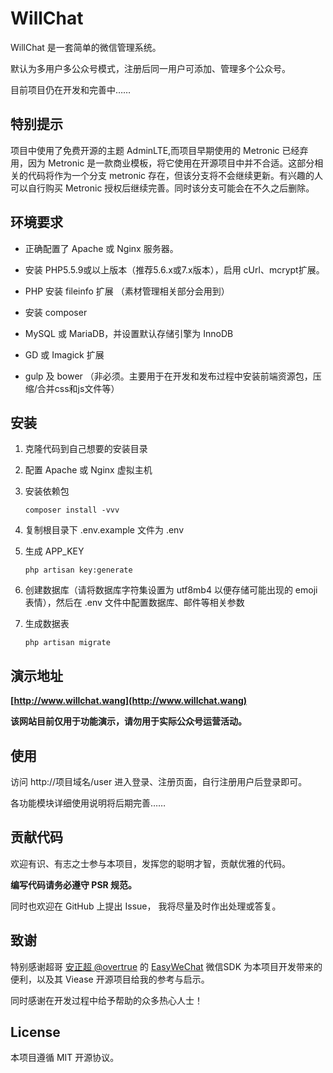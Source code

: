# WillChat

WillChat 是一套简单的微信管理系统。

默认为多用户多公众号模式，注册后同一用户可添加、管理多个公众号。

目前项目仍在开发和完善中……

## 特别提示

项目中使用了免费开源的主题 AdminLTE,而项目早期使用的 Metronic 已经弃用，因为 Metronic 是一款商业模板，将它使用在开源项目中并不合适。这部分相关的代码将作为一个分支 metronic 存在，但该分支将不会继续更新。有兴趣的人可以自行购买 Metronic 授权后继续完善。同时该分支可能会在不久之后删除。

## 环境要求

- 正确配置了 Apache 或 Nginx 服务器。

- 安装 PHP5.5.9或以上版本（推荐5.6.x或7.x版本），启用 cUrl、mcrypt扩展。

- PHP 安装 fileinfo 扩展 （素材管理相关部分会用到）

- 安装 composer

- MySQL 或 MariaDB，并设置默认存储引擎为 InnoDB

- GD 或 Imagick 扩展

- gulp 及 bower （非必须。主要用于在开发和发布过程中安装前端资源包，压缩/合并css和js文件等）

## 安装

1. 克隆代码到自己想要的安装目录

2. 配置 Apache 或 Nginx 虚拟主机

3. 安装依赖包

    ```shell
    composer install -vvv
    ```

4. 复制根目录下 .env.example 文件为 .env

5. 生成 APP_KEY

    ```shell
    php artisan key:generate
    ```

6. 创建数据库（请将数据库字符集设置为 utf8mb4 以便存储可能出现的 emoji 表情），然后在 .env 文件中配置数据库、邮件等相关参数

7. 生成数据表

    ```shell
    php artisan migrate
    ```

## 演示地址

**[http://www.willchat.wang](http://www.willchat.wang)**

**该网站目前仅用于功能演示，请勿用于实际公众号运营活动。**

## 使用

访问 http://项目域名/user 进入登录、注册页面，自行注册用户后登录即可。

各功能模块详细使用说明将后期完善……

## 贡献代码

欢迎有识、有志之士参与本项目，发挥您的聪明才智，贡献优雅的代码。

**编写代码请务必遵守  PSR 规范。**

同时也欢迎在 GitHub 上提出 Issue， 我将尽量及时作出处理或答复。

## 致谢

特别感谢超哥 [安正超 @overtrue](https://github.com/overtrue) 的 [EasyWeChat](https://github.com/overtrue/wechat) 微信SDK 为本项目开发带来的便利，以及其 Viease 开源项目给我的参考与启示。

同时感谢在开发过程中给予帮助的众多热心人士！

## License

本项目遵循 MIT 开源协议。